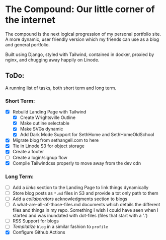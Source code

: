 # The Compound: Our little corner of the internet

The compound is the next logical progression of my personal
portfolio site. A more dynamic, user friendly version which
my friends can use as a blog and general portfolio.

Built using Django, styled with Tailwind, contained in docker, proxied by nginx, and chugging away happily on Linode.

## ToDo:

A running list of tasks, both short term and long term.

### Short Term:

- [x] Rebuild Landing Page with Tailwind
  - [x] Create Wrightsville Outline
  - [x] Make outline selectable
  - [x] Make SVGs dynamic
  - [x] Add Dark Mode Support for SethHome and SethHomeOldSchool
- [x] Migrate blog from sethangell.com to here
- [x] Tie in Linode S3 for object storage
- [x] Create a footer
- [ ] Create a login/signup flow
- [x] Compile Tailwindcss properly to move away from the dev cdn

### Long Term:

- [ ] Add a _links_ section to the Landing Page to link things dynamically
- [ ] Store blog posts as `*.md` files in S3 and provide a txt only path to them
- [ ] Add a _collaborators_ acknowledgments section to blogs
- [ ] A what-are-all-of-those-files.md documents which details the different files and things in my repo. Something I wish I could have seen when I started and was inundated with dot-files (files that start with a '.')
- [ ] RSS Support for blogs
- [ ] _Templatize_ `blog` in a similar fashion to `profile`
- [x] Configure Github Actions
